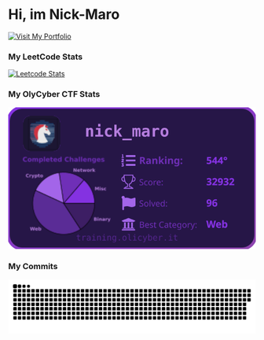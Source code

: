 # Hi, im Nick-Maro

<a href="https://marottanicolo.netlify.app">
  <img src="https://img.shields.io/badge/Visit-My%20Portfolio-purple?style=for-the-badge" alt="Visit My Portfolio">
</a>

### My LeetCode Stats
<a href="https://leetcode.com/nick007sbt">
  <img src="https://leetcard.jacoblin.cool/nick007sbt" alt="Leetcode Stats">
</a>

### My OlyCyber CTF Stats
<img src="https://raw.githubusercontent.com/Nick-Maro/ocbadge_themes/main/card.svg" alt="OC Badge">

### My Commits
![GitHub Snake Contribution Graph](https://github.com/Nick-Maro/Nick-Maro/blob/output/github-snake-dark.svg)


